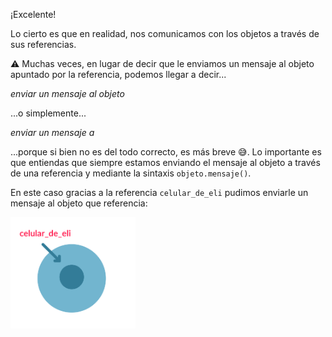¡Excelente! 

Lo cierto es que en realidad, nos comunicamos con los objetos a través de sus referencias.

:warning: Muchas veces, en lugar de decir que le enviamos un mensaje al objeto apuntado por la referencia, podemos llegar a decir...

_enviar un mensaje al objeto_ 

...o simplemente...

_enviar un mensaje a_

...porque si bien no es del todo correcto, es más breve :sweat_smile:. Lo importante es que entiendas que siempre estamos enviando el mensaje al objeto a través de una referencia y mediante la sintaxis `objeto.mensaje()`.

En este caso gracias a la referencia `celular_de_eli` pudimos enviarle un mensaje al objeto que referencia:

<img src="https://raw.githubusercontent.com/MumukiProject/mumuki-guia-python3-objetos-y-mensajes/master/assets/objetos_nuevo_1_1647531232300.4.svg" alt="objetos_nuevo_1_1647531232300.4.svg" width="200px" height="auto">

